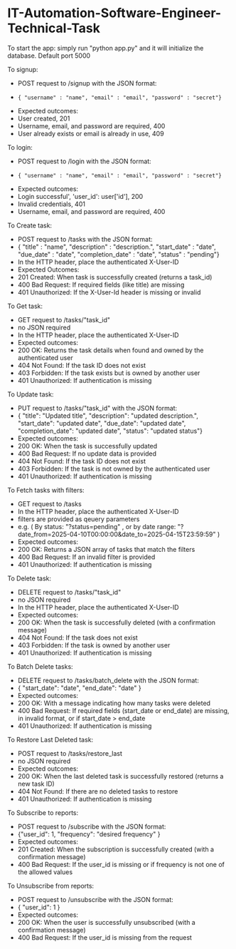 # IT-Automation-Software-Engineer-Technical-Task

To start the app: simply run "python app.py" and it will initialize the database.
Default port 5000

To signup:
- POST request to /signup with the JSON format:
-     { "username" : "name", "email" : "email", "password" : "secret"}
- Expected outcomes:
- User created, 201
- Username, email, and password are required, 400
- User already exists or email is already in use, 409

To login:
- POST request to /login with the JSON format:
-     { "username" : "name", "email" : "email", "password" : "secret"}
- Expected outcomes:
- Login successful', 'user_id': user['id'], 200
- Invalid credentials, 401
- Username, email, and password are required, 400


To Create task:
- POST request to /tasks with the JSON format:
-    {  "title" : "name", "description" : "description.",  "start_date" : "date",  "due_date" : "date",  "completion_date" : "date",  "status" : "pending"}
-  In the HTTP header, place the authenticated X-User-ID
- Expected Outcomes:
- 201 Created: When task is successfully created (returns a task_id)
- 400 Bad Request: If required fields (like title) are missing
- 401 Unauthorized: If the X-User-Id header is missing or invalid

To Get task:
- GET request to /tasks/"task_id"
- no JSON required
-  In the HTTP header, place the authenticated X-User-ID
- Expected outcomes:
- 200 OK: Returns the task details when found and owned by the authenticated user
- 404 Not Found: If the task ID does not exist
- 403 Forbidden: If the task exists but is owned by another user
- 401 Unauthorized: If authentication is missing

To Update task:
- PUT request to /tasks/"task_id" with the JSON format:
- { "title": "Updated title", "description": "updated description.", "start_date": "updated date", "due_date": "updated date",  "completion_date": "updated date", "status": "updated status"}
- Expected outcomes:
- 200 OK: When the task is successfully updated
- 400 Bad Request: If no update data is provided
- 404 Not Found: If the task ID does not exist
- 403 Forbidden: If the task is not owned by the authenticated user
- 401 Unauthorized: If authentication is missing

To Fetch tasks with filters:
- GET request to /tasks
- In the HTTP header, place the authenticated X-User-ID
- filters are provided as qeuery parameters
- e.g. ( By status: "?status=pending" , or by date range: "?date_from=2025-04-10T00:00:00&date_to=2025-04-15T23:59:59" )
- Expected outcomes:
- 200 OK: Returns a JSON array of tasks that match the filters
- 400 Bad Request: If an invalid filter is provided
- 401 Unauthorized: If authentication is missing

To Delete task:
- DELETE request to /tasks/"task_id"
- no JSON required
- In the HTTP header, place the authenticated X-User-ID
- Expected outcomes:
- 200 OK: When the task is successfully deleted (with a confirmation message)
- 404 Not Found: If the task does not exist
- 403 Forbidden: If the task is owned by another user
- 401 Unauthorized: If authentication is missing

To Batch Delete tasks:
- DELETE request to /tasks/batch_delete with the JSON format:
- { "start_date": "date", "end_date": "date" }
- Expected outcomes:
- 200 OK: With a message indicating how many tasks were deleted
- 400 Bad Request: If required fields (start_date or end_date) are missing, in invalid format, or if start_date > end_date
- 401 Unauthorized: If authentication is missing


To Restore Last Deleted task:
- POST request to /tasks/restore_last
- no JSON required
- Expected outcomes:
- 200 OK: When the last deleted task is successfully restored (returns a new task ID)
- 404 Not Found: If there are no deleted tasks to restore
- 401 Unauthorized: If authentication is missing


To Subscribe to reports:
- POST request to /subscribe with the JSON format:
- {"user_id": 1, "frequency": "desired frequency" }
- Expected outcomes:
- 201 Created: When the subscription is successfully created (with a confirmation message)
- 400 Bad Request: If the user_id is missing or if frequency is not one of the allowed values

To Unsubscribe from reports:
- POST request to /unsubscribe with the JSON format:
- {  "user_id": 1 }
- Expected outcomes:
- 200 OK: When the user is successfully unsubscribed (with a confirmation message)
- 400 Bad Request: If the user_id is missing from the request

